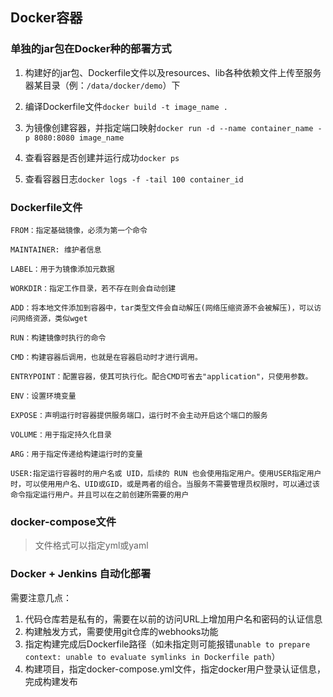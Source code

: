 ## Docker容器

### 单独的jar包在Docker种的部署方式

1. 构建好的jar包、Dockerfile文件以及resources、lib各种依赖文件上传至服务器某目录（例：`/data/docker/demo`）下

2. 编译Dockerfile文件`docker build -t image_name .`

3. 为镜像创建容器，并指定端口映射`docker run -d --name container_name -p 8080:8080 image_name`

4. 查看容器是否创建并运行成功`docker ps`

5. 查看容器日志`docker logs -f -tail 100 container_id`

### Dockerfile文件

```text
FROM：指定基础镜像，必须为第一个命令

MAINTAINER: 维护者信息

LABEL：用于为镜像添加元数据

WORKDIR：指定工作目录，若不存在则会自动创建

ADD：将本地文件添加到容器中，tar类型文件会自动解压(网络压缩资源不会被解压)，可以访问网络资源，类似wget

RUN：构建镜像时执行的命令

CMD：构建容器后调用，也就是在容器启动时才进行调用。

ENTRYPOINT：配置容器，使其可执行化。配合CMD可省去"application"，只使用参数。

ENV：设置环境变量

EXPOSE：声明运行时容器提供服务端口，运行时不会主动开启这个端口的服务

VOLUME：用于指定持久化目录

ARG：用于指定传递给构建运行时的变量

USER:指定运行容器时的用户名或 UID，后续的 RUN 也会使用指定用户。使用USER指定用户时，可以使用用户名、UID或GID，或是两者的组合。当服务不需要管理员权限时，可以通过该命令指定运行用户。并且可以在之前创建所需要的用户
```

### docker-compose文件

> 文件格式可以指定yml或yaml



### Docker + Jenkins 自动化部署

需要注意几点：
1. 代码仓库若是私有的，需要在以前的访问URL上增加用户名和密码的认证信息
2. 构建触发方式，需要使用git仓库的webhooks功能
3. 指定构建完成后Dockerfile路径（如未指定则可能报错`unable to prepare context: unable to evaluate symlinks in Dockerfile path`）
4. 构建项目，指定docker-compose.yml文件，指定docker用户登录认证信息，完成构建发布